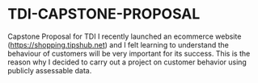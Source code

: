 # TDI-CAPSTONE-PROPOSAL
Capstone Proposal for TDI
I recently launched an ecommerce website (https://shopping.tipshub.net) and I felt learning to understand the behaviour of customers will be very important for its success. This is the reason why I decided to carry out a project on customer behavior using publicly assessable data.
